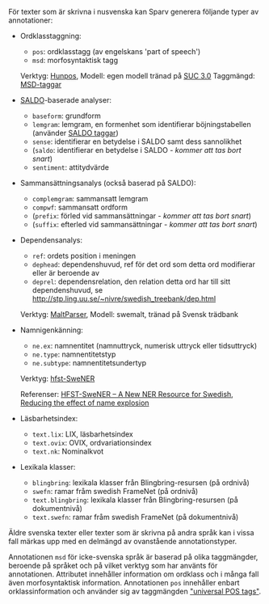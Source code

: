 
För texter som är skrivna i nusvenska kan Sparv generera följande typer av annotationer:

* Ordklasstaggning:
    * `pos`: ordklasstagg (av engelskans 'part of speech')
    * `msd`: morfosyntaktisk tagg

    Verktyg: [Hunpos](http://code.google.com/p/hunpos/),
    Modell: egen modell tränad på [SUC 3.0](/resurser/suc3)
    Taggmängd: [MSD-taggar](https://spraakbanken.gu.se/korp/markup/msdtags.html)


* [SALDO](/resurser/saldo)-baserade analyser:
    * `baseform`: grundform
    * `lemgram`: lemgram, en formenhet som identifierar böjningstabellen (använder [SALDO taggar](https://spraakbanken.gu.se/swe/forskning/saldo/taggm%C3%A4ngd))
    * `sense`: identifierar en betydelse i SALDO samt dess sannolikhet
    * (`saldo`: identifierar en betydelse i SALDO - *kommer att tas bort snart*)
    * `sentiment`: attitydvärde


* Sammansättningsanalys (också baserad på SALDO):
    * `complemgram`: sammansatt lemgram
    * `compwf`: sammansatt ordform
    * (`prefix`: förled vid sammansättningar - *kommer att tas bort snart*)
    * (`suffix`: efterled vid sammansättningar - *kommer att tas bort snart*)


* Dependensanalys:
    * `ref`: ordets position i meningen
    * `dephead`: dependenshuvud, ref för det ord som detta ord modifierar eller är beroende av
    * `deprel`: dependensrelation, den relation detta ord har till sitt dependenshuvud, se http://stp.ling.uu.se/~nivre/swedish_treebank/dep.html

    Verktyg: [MaltParser](http://www.maltparser.org/download.html),
    Modell: swemalt, tränad på Svensk trädbank


* Namnigenkänning:
    * `ne.ex`: namnentitet (namnuttryck, numerisk uttryck eller tidsuttryck)
    * `ne.type`: namnentitetstyp
    * `ne.subtype`: namnentitetsundertyp

    Verktyg: [hfst-SweNER](http://www.ling.helsinki.fi/users/janiemi/finclarin/ner/hfst-swener-0.9.3.tgz)

    Referenser: [HFST-SweNER – A New NER Resource for Swedish](http://www.lrec-conf.org/proceedings/lrec2014/pdf/391_Paper.pdf), [Reducing the effect of name explosion](http://demo.spraakdata.gu.se/svedk/pbl/kokkinakisBNER.pdf)


* Läsbarhetsindex:
    * `text.lix`: LIX, läsbarhetsindex
    * `text.ovix`: OVIX, ordvariationsindex
    * `text.nk`: Nominalkvot


* Lexikala klasser:
    * `blingbring`: lexikala klasser från Blingbring-resursen (på ordnivå)
    * `swefn`: ramar fråm swedish FrameNet (på ordnivå)
    * `text.blingbring`: lexikala klasser från Blingbring-resursen (på dokumentnivå)
    * `text.swefn`: ramar fråm swedish FrameNet (på dokumentnivå)


Äldre svenska texter eller texter som är skrivna på andra språk kan i vissa fall
märkas upp med en delmängd av ovanstående annotationstyper.

Annotationen `msd` för icke-svenska språk är baserad på olika taggmängder,
beroende på språket och på vilket verktyg som har använts för annotationen. Attributet
innehåller information om ordklass och i många fall även morfosyntaktisk information.
Annotationen `pos` innehåller enbart orklassinformation och använder sig av
taggmängden ["universal POS tags"](http://universaldependencies.org/u/pos/).
